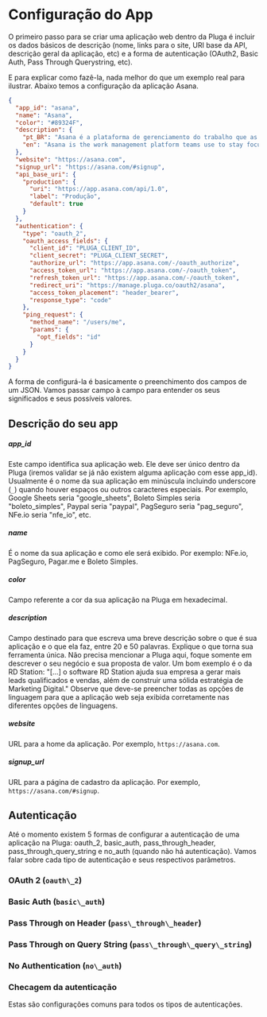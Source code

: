 # Configuração do App

O primeiro passo para se criar uma aplicação web dentro da Pluga é incluir os
dados básicos de descrição (nome, links para o site, URI base da API, descrição
geral da aplicação, etc) e a forma de autenticação (OAuth2, Basic Auth,
Pass Through Querystring, etc).

E para explicar como fazê-la, nada melhor do que um exemplo real para ilustrar.
Abaixo temos a configuração da aplicação Asana.

```json
{
  "app_id": "asana",
  "name": "Asana",
  "color": "#89324F",
  "description": {
    "pt_BR": "Asana é a plataforma de gerenciamento do trabalho que as equipe usam para permanecer focadas nas metas, projetos e tarefas diárias que fazem crescer o negócio.",
    "en": "Asana is the work management platform teams use to stay focused on the goals, projects, and daily tasks that grow business."
  },
  "website": "https://asana.com",
  "signup_url": "https://asana.com/#signup",
  "api_base_uri": {
    "production": {
      "uri": "https://app.asana.com/api/1.0",
      "label": "Produção",
      "default": true
    }
  },
  "authentication": {
    "type": "oauth_2",
    "oauth_access_fields": {
      "client_id": "PLUGA_CLIENT_ID",
      "client_secret": "PLUGA_CLIENT_SECRET",
      "authorize_url": "https://app.asana.com/-/oauth_authorize",
      "access_token_url": "https://app.asana.com/-/oauth_token",
      "refresh_token_url": "https://app.asana.com/-/oauth_token",
      "redirect_uri": "https://manage.pluga.co/oauth2/asana",
      "access_token_placement": "header_bearer",
      "response_type": "code"
    },
    "ping_request": {
      "method_name": "/users/me",
      "params": {
        "opt_fields": "id"
      }
    }
  }
}
```

A forma de configurá-la é basicamente o preenchimento dos campos de um JSON.
Vamos passar campo à campo para entender os seus significados e seus possíveis
valores.

## Descrição do seu app

##### app\_id

Este campo identifica sua aplicação web. Ele deve ser único dentro da Pluga
(iremos validar se já não existem alguma aplicação com esse app\_id). Usualmente
é o nome da sua aplicação em minúscula incluindo underscore (`_`) quando houver
espaços ou outros caracteres especiais. Por exemplo, Google Sheets seria
"google\_sheets", Boleto Simples seria "boleto\_simples", Paypal seria "paypal",
PagSeguro seria "pag\_seguro", NFe.io seria "nfe\_io", etc.

##### name

É o nome da sua aplicação e como ele será exibido. Por exemplo: NFe.io,
PagSeguro, Pagar.me e Boleto Simples.

##### color

Campo referente a cor da sua aplicação na Pluga em hexadecimal.

##### description

Campo destinado para que escreva uma breve descrição sobre o que é sua
aplicação e o que ela faz, entre 20 e 50 palavras. Explique o que torna sua
ferramenta única. Não precisa mencionar a Pluga aqui, foque somente em descrever
o seu negócio e sua proposta de valor. Um bom exemplo é o da RD Station:
"[...] o software RD Station ajuda sua empresa a gerar mais leads qualificados e
vendas, além de construir uma sólida estratégia de Marketing Digital." Observe
que deve-se preencher todas as opções de linguagem para que a aplicação web seja
exibida corretamente nas diferentes opções de linguagens.

##### website

URL para a home da aplicação. Por exemplo, `https://asana.com`.

##### signup\_url

URL para a página de cadastro da aplicação. Por exemplo,
`https://asana.com/#signup`.

## Autenticação

Até o momento existem 5 formas de configurar a autenticação de uma aplicação na
Pluga: oauth\_2, basic\_auth, pass\_through\_header,
pass\_through\_query\_string e no\_auth (quando não há autenticação). Vamos
falar sobre cada tipo de autenticação e seus respectivos parâmetros.

### OAuth 2 (`oauth\_2`)

### Basic Auth (`basic\_auth`)

### Pass Through on Header (`pass\_through\_header`)

### Pass Through on Query String (`pass\_through\_query\_string`)

### No Authentication (`no\_auth`)

### Checagem da autenticação

Estas são configurações comuns para todos os tipos de autenticações.
